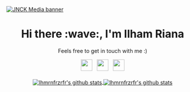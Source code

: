 [![JNCK Media banner](https://github.com/lhmrnfrzrfr/lhmrnfrzrfr/blob/main/assets/catsonlaptop.jpg)](https://jnckmedia.com)
<h1 align='center'> Hi there :wave:, I'm Ilham Riana</h1>
<p align='center'> Feels free to get in touch with me :) </p>
<p align='center'>
   <a href="https://twitter.com/xenophobict"><img height="30" src="https://github.com/lhmrnfrzrfr/lhmrnfrzrfr/blob/main/assets/facebook.svg?raw=true"></a>&nbsp;&nbsp;
   <a href="https://instagram.com/lhmrnfrzrfr"><img height="30" src="https://github.com/lhmrnfrzrfr/lhmrnfrzrfr/blob/main/assets/facebook.svg?raw=true"></a>&nbsp;&nbsp;
   <a href="https://www.facebook.com/404system"><img height="30" src="https://github.com/lhmrnfrzrfr/lhmrnfrzrfr/blob/main/assets/facebook.svg?raw=true"></a>
   <br/><br/>
   <a href="https://github.com/lhmrnfrzrfr/">
   <img align="center" src="https://github-readme-stats.vercel.app/api/top-langs/?username=lhmrnfrzrfr&layout=compact" alt="lhmrnfrzrfr's github stats"/>
   </a>
   <a href="https://github.com/lhmrnfrzrfr/">
   <img align="center" src="https://github-readme-stats.vercel.app/api?username=lhmrnfrzrfr&hide=issues&count_private=true&show_icons=true" alt="lhmrnfrzrfr's github stats" />
   </a>
</p>